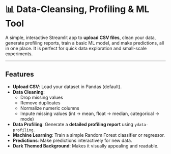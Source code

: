 
# 📊 Data-Cleansing, Profiling & ML Tool

A simple, interactive Streamlit app to **upload CSV files**, clean your data, generate profiling reports, train a basic ML model, and make predictions, all in one place. It is perfect for quick data exploration and small-scale experiments.  

---

## Features

- **Upload CSV**: Load your dataset in Pandas (default).  
- **Data Cleaning**:  
  - Drop missing values  
  - Remove duplicates  
  - Normalize numeric columns  
  - Impute missing values (int → mean, float → median, categorical → mode)  
- **Data Profiling**: Generate a **detailed profiling report** using `ydata-profiling`.  
- **Machine Learning**: Train a simple Random Forest classifier or regressor.  
- **Predictions**: Make predictions interactively for new data.  
- **Dark Themed Background**: Makes it visually appealing and readable.  

